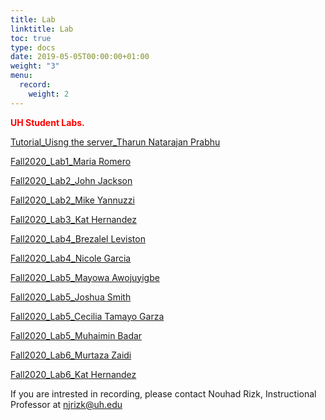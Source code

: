 ```yaml
---
title: Lab
linktitle: Lab
toc: true
type: docs
date: 2019-05-05T00:00:00+01:00
weight: "3"
menu:
  record:
    weight: 2
---
```



<span style="color:red">**UH Student Labs.**</span>

[Tutorial_Uisng the server_Tharun Natarajan Prabhu](https://youtu.be/8GmzgWliuew)


[Fall2020_Lab1_Maria Romero](https://youtu.be/ERHXB2iBts8) 

[Fall2020_Lab2_John Jackson](https://www.youtube.com/watch?v=YBppVEoNvUQ) 


[Fall2020_Lab2_Mike Yannuzzi](https://www.youtube.com/watch?v=-ZQGdqdFisA&ab_channel=MikeYannuzzi)



[Fall2020_Lab3_Kat Hernandez](https://youtu.be/MSoJexVpBk8) 


[Fall2020_Lab4_Brezalel Leviston](https://youtu.be/TLs3qHJDsBE) 

[Fall2020_Lab4_Nicole Garcia](https://youtu.be/fb0UF767jQY)


[Fall2020_Lab5_Mayowa Awojuyigbe](https://drive.google.com/file/d/13qOvqkisorseGZbQ_Osk7rN0NPoPVyFg/view?usp=sharing) 


[Fall2020_Lab5_Joshua Smith](https://www.youtube.com/watch?v=QlUD7FemVPw) 

[Fall2020_Lab5_Cecilia Tamayo Garza](​https://youtu.be/sYPuq5yZ3vM) 

[Fall2020_Lab5_Muhaimin Badar](https://www.youtube.com/watch?v=qSNTjNNFQFg&feature=youtu.be)

[Fall2020_Lab6_Murtaza Zaidi](https://youtu.be/h-1U5bOXAg8)

[Fall2020_Lab6_Kat Hernandez](https://youtu.be/N8-7h8rMAb8) 


If you are intrested in recording, please contact Nouhad Rizk, Instructional Professor  at <span style="color:blue">njrizk@uh.edu</span> 